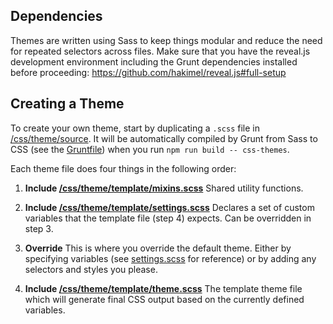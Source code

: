 ## Dependencies

Themes are written using Sass to keep things modular and reduce the need for repeated selectors across files. Make sure that you have the reveal.js development environment including the Grunt dependencies installed before proceeding: https://github.com/hakimel/reveal.js#full-setup

## Creating a Theme

To create your own theme, start by duplicating a `.scss` file in [/css/theme/source](https://github.com/hakimel/reveal.js/blob/master/css/theme/source). It will be automatically compiled by Grunt from Sass to CSS (see the [Gruntfile](https://github.com/hakimel/reveal.js/blob/master/Gruntfile.js)) when you run `npm run build -- css-themes`.

Each theme file does four things in the following order:

1.  **Include [/css/theme/template/mixins.scss](https://github.com/hakimel/reveal.js/blob/master/css/theme/template/mixins.scss)**
    Shared utility functions.

2.  **Include [/css/theme/template/settings.scss](https://github.com/hakimel/reveal.js/blob/master/css/theme/template/settings.scss)**
    Declares a set of custom variables that the template file (step 4) expects. Can be overridden in step 3.

3.  **Override**
    This is where you override the default theme. Either by specifying variables (see [settings.scss](https://github.com/hakimel/reveal.js/blob/master/css/theme/template/settings.scss) for reference) or by adding any selectors and styles you please.

4.  **Include [/css/theme/template/theme.scss](https://github.com/hakimel/reveal.js/blob/master/css/theme/template/theme.scss)**
    The template theme file which will generate final CSS output based on the currently defined variables.
